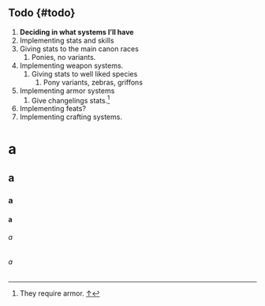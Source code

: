 ## Todo {#todo}

1.  **Deciding in what systems I’ll have**
2.  Implementing stats and skills
3.  Giving stats to the main canon races
    1.  Ponies, no variants.
4.  Implementing weapon systems.
    1.  Giving stats to well liked species
        1.  Pony variants, zebras, griffons
5.  Implementing armor systems
    1.  Give changelings stats.[^penis]
6.  Implementing feats?
7.  Implementing crafting systems.


# a
## a
### a
#### a
###### a
###### a








[^penis]: They require armor. [↑](#781537938164547-footnote-ref-11)